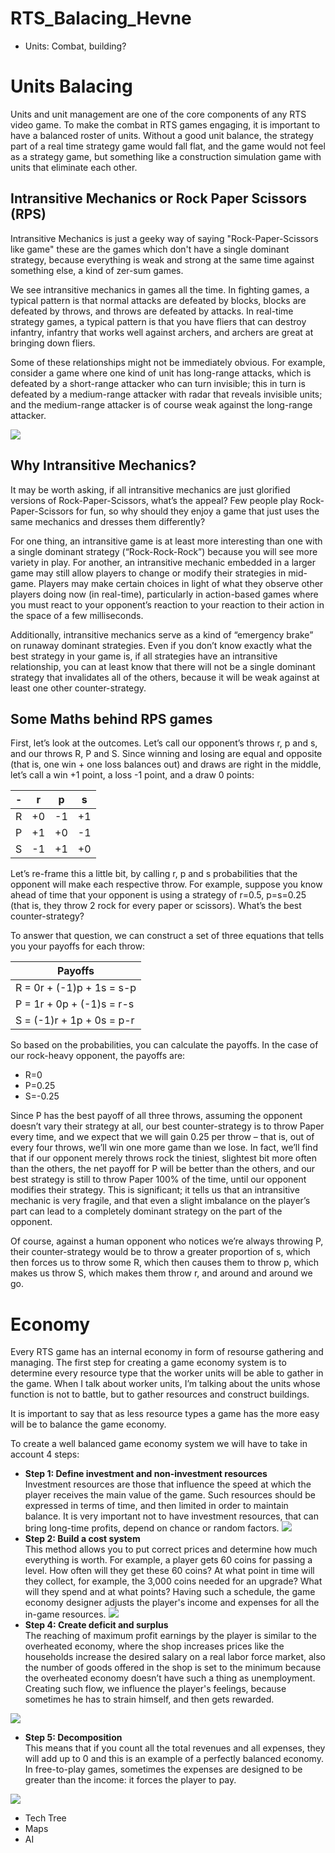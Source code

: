 # RTS_Balacing_Hevne


- Units: Combat, building?
# Units Balacing

Units and unit management are one of the core components of any RTS video game. To make the combat in RTS games engaging, it is important to have a balanced roster of units. Without a good unit balance, the strategy part of a real time strategy game would fall flat, and the game would not feel as a strategy game, but something like a construction simulation game with units that eliminate each other.

## Intransitive Mechanics or Rock Paper Scissors (RPS)

Intransitive Mechanics is just a geeky way of saying "Rock-Paper-Scissors like game" these are the games which don't have a single dominant strategy, because everything is weak and strong at the same time against something else, a kind of zer-sum games.

We see intransitive mechanics in games all the time. In fighting games, a typical pattern is that normal attacks are defeated by blocks, blocks are defeated by throws, and throws are defeated by attacks. In real-time strategy games, a typical pattern is that you have fliers that can destroy infantry, infantry that works well against archers, and archers are great at bringing down fliers.

Some of these relationships might not be immediately obvious. For example, consider a game where one kind of unit has long-range attacks, which is defeated by a short-range attacker who can turn invisible; this in turn is defeated by a medium-range attacker with radar that reveals invisible units; and the medium-range attacker is of course weak against the long-range attacker.

![](https://github.com/Hevne/RTS_Balacing_Hevne/blob/master/rps.png)

## Why Intransitive Mechanics?

It may be worth asking, if all intransitive mechanics are just glorified versions of Rock-Paper-Scissors, what’s the appeal? Few people play Rock-Paper-Scissors for fun, so why should they enjoy a game that just uses the same mechanics and dresses them differently?

For one thing, an intransitive game is at least more interesting than one with a single dominant strategy (“Rock-Rock-Rock”) because you will see more variety in play. For another, an intransitive mechanic embedded in a larger game may still allow players to change or modify their strategies in mid-game. Players may make certain choices in light of what they observe other players doing now (in real-time), particularly in action-based games where you must react to your opponent’s reaction to your reaction to their action in the space of a few milliseconds.


Additionally, intransitive mechanics serve as a kind of “emergency brake” on runaway dominant strategies. Even if you don’t know exactly what the best strategy in your game is, if all strategies have an intransitive relationship, you can at least know that there will not be a single dominant strategy that invalidates all of the others, because it will be weak against at least one other counter-strategy. 

## Some Maths behind RPS games

First, let’s look at the outcomes. Let’s call our opponent’s throws r, p and s, and our throws R, P and S. Since winning and losing are equal and opposite (that is, one win + one loss balances out) and draws are right in the middle, let’s call a win +1 point, a loss -1 point, and a draw 0 points:

| - | r | p | s |
| -- | -- | -- | -- |
| R | +0 | -1 | +1|
| P | +1 |+0 | -1|
|S | -1| +1| +0|


Let’s re-frame this a little bit, by calling r, p and s probabilities that the opponent will make each respective throw. For example, suppose you know ahead of time that your opponent is using a strategy of r=0.5, p=s=0.25 (that is, they throw 2 rock for every paper or scissors). What’s the best counter-strategy?

To answer that question, we can construct a set of three equations that tells you your payoffs for each throw:

|Payoffs|
|---|
|R = 0r + (-1)p + 1s = s-p|
|P = 1r + 0p + (-1)s = r-s|
|S = (-1)r + 1p + 0s = p-r|


So based on the probabilities, you can calculate the payoffs. In the case of our rock-heavy opponent, the payoffs are:
* R=0
* P=0.25
* S=-0.25

Since P has the best payoff of all three throws, assuming the opponent doesn’t vary their strategy at all, our best counter-strategy is to throw Paper every time, and we expect that we will gain 0.25 per throw – that is, out of every four throws, we’ll win one more game than we lose. In fact, we’ll find that if our opponent merely throws rock the tiniest, slightest bit more often than the others, the net payoff for P will be better than the others, and our best strategy is still to throw Paper 100% of the time, until our opponent modifies their strategy. This is significant; it tells us that an intransitive mechanic is very fragile, and that even a slight imbalance on the player’s part can lead to a completely dominant strategy on the part of the opponent.

Of course, against a human opponent who notices we’re always throwing P, their counter-strategy would be to throw a greater proportion of s, which then forces us to throw some R, which then causes them to throw p, which makes us throw S, which makes them throw r, and around and around we go. 

# Economy
Every RTS game has an internal economy in form of resourse gathering and managing. The first step for creating a game economy system is to determine every resource type that the worker units will be able to gather in the game. When I talk about worker units, I’m talking about the units whose function is not to battle, but to gather resources and construct buildings. 

It is important to say that as less resource types a game has the more easy will be to balance the game economy.

To create a well balanced game economy system we will have to take in account 4 steps:


* **Step 1: Define investment and non-investment resources**<br>
Investment resources are those that influence the speed at which the player receives the main value of the game. Such resources should be expressed in terms of time, and then limited in order to maintain balance. It is very important not to have investment resources, that can bring long-time profits, depend on chance or random factors.
![](https://github.com/Hevne/RTS_Balacing_Hevne/blob/master/step1.jpg)
* **Step 2: Build a cost system**<br>
This method allows you to put correct prices and determine how much everything is worth. For example, a player gets 60 coins for passing a level. How often will they get these 60 coins? At what point in time will they collect, for example, the 3,000 coins needed for an upgrade? What will they spend and at what points? Having such a schedule, the game economy designer adjusts the player's income and expenses for all the in-game resources.
![](https://github.com/Hevne/RTS_Balacing_Hevne/blob/master/step3.jpg)
* **Step 4: Create deficit and surplus**<br>
The reaching of maximum profit earnings by the player is similar to the overheated economy, where the shop increases prices like the households increase the desired salary on a real labor force market, also the number of goods offered in the shop is set to the minimum because the overheated economy doesn’t have such a thing as unemployment. Creating such flow, we influence the player's feelings, because sometimes he has to strain himself, and then gets rewarded.

![](https://github.com/Hevne/RTS_Balacing_Hevne/blob/master/step4.jpg)
* **Step 5: Decomposition**<br>
This means that if you count all the total revenues and all expenses, they will add up to 0 and this is an example of a perfectly balanced economy. In free-to-play games, sometimes the expenses are designed to be greater than the income: it forces the player to pay.

![](https://github.com/Hevne/RTS_Balacing_Hevne/blob/master/step5.jpg)
- Tech Tree
- Maps
- AI
